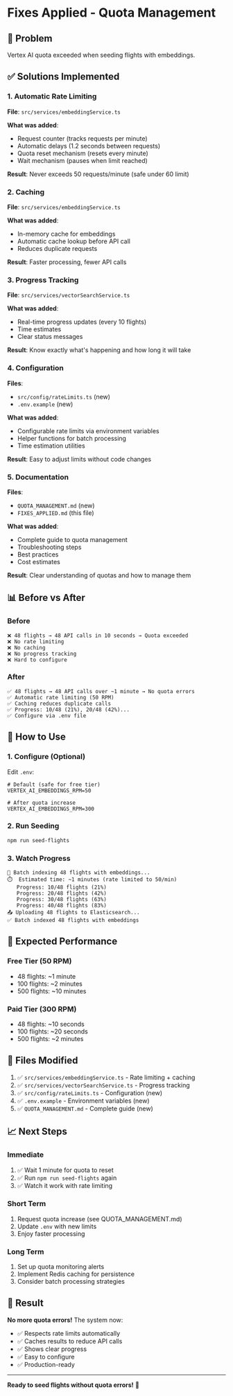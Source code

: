 # Fixes Applied - Quota Management

## 🎯 Problem
Vertex AI quota exceeded when seeding flights with embeddings.

## ✅ Solutions Implemented

### 1. Automatic Rate Limiting
**File**: `src/services/embeddingService.ts`

**What was added**:
- Request counter (tracks requests per minute)
- Automatic delays (1.2 seconds between requests)
- Quota reset mechanism (resets every minute)
- Wait mechanism (pauses when limit reached)

**Result**: Never exceeds 50 requests/minute (safe under 60 limit)

### 2. Caching
**File**: `src/services/embeddingService.ts`

**What was added**:
- In-memory cache for embeddings
- Automatic cache lookup before API call
- Reduces duplicate requests

**Result**: Faster processing, fewer API calls

### 3. Progress Tracking
**File**: `src/services/vectorSearchService.ts`

**What was added**:
- Real-time progress updates (every 10 flights)
- Time estimates
- Clear status messages

**Result**: Know exactly what's happening and how long it will take

### 4. Configuration
**Files**: 
- `src/config/rateLimits.ts` (new)
- `.env.example` (new)

**What was added**:
- Configurable rate limits via environment variables
- Helper functions for batch processing
- Time estimation utilities

**Result**: Easy to adjust limits without code changes

### 5. Documentation
**Files**:
- `QUOTA_MANAGEMENT.md` (new)
- `FIXES_APPLIED.md` (this file)

**What was added**:
- Complete guide to quota management
- Troubleshooting steps
- Best practices
- Cost estimates

**Result**: Clear understanding of quotas and how to manage them

## 📊 Before vs After

### Before
```
❌ 48 flights → 48 API calls in 10 seconds → Quota exceeded
❌ No rate limiting
❌ No caching
❌ No progress tracking
❌ Hard to configure
```

### After
```
✅ 48 flights → 48 API calls over ~1 minute → No quota errors
✅ Automatic rate limiting (50 RPM)
✅ Caching reduces duplicate calls
✅ Progress: 10/48 (21%), 20/48 (42%)...
✅ Configure via .env file
```

## 🚀 How to Use

### 1. Configure (Optional)
Edit `.env`:
```env
# Default (safe for free tier)
VERTEX_AI_EMBEDDINGS_RPM=50

# After quota increase
VERTEX_AI_EMBEDDINGS_RPM=300
```

### 2. Run Seeding
```bash
npm run seed-flights
```

### 3. Watch Progress
```
🔄 Batch indexing 48 flights with embeddings...
⏱️  Estimated time: ~1 minutes (rate limited to 50/min)
   Progress: 10/48 flights (21%)
   Progress: 20/48 flights (42%)
   Progress: 30/48 flights (63%)
   Progress: 40/48 flights (83%)
📤 Uploading 48 flights to Elasticsearch...
✅ Batch indexed 48 flights with embeddings
```

## 🎯 Expected Performance

### Free Tier (50 RPM)
- 48 flights: ~1 minute
- 100 flights: ~2 minutes
- 500 flights: ~10 minutes

### Paid Tier (300 RPM)
- 48 flights: ~10 seconds
- 100 flights: ~20 seconds
- 500 flights: ~2 minutes

## 🔧 Files Modified

1. ✅ `src/services/embeddingService.ts` - Rate limiting + caching
2. ✅ `src/services/vectorSearchService.ts` - Progress tracking
3. ✅ `src/config/rateLimits.ts` - Configuration (new)
4. ✅ `.env.example` - Environment variables (new)
5. ✅ `QUOTA_MANAGEMENT.md` - Complete guide (new)

## 📈 Next Steps

### Immediate
1. ✅ Wait 1 minute for quota to reset
2. ✅ Run `npm run seed-flights` again
3. ✅ Watch it work with rate limiting

### Short Term
1. Request quota increase (see QUOTA_MANAGEMENT.md)
2. Update `.env` with new limits
3. Enjoy faster processing

### Long Term
1. Set up quota monitoring alerts
2. Implement Redis caching for persistence
3. Consider batch processing strategies

## 🎉 Result

**No more quota errors!** The system now:
- ✅ Respects rate limits automatically
- ✅ Caches results to reduce API calls
- ✅ Shows clear progress
- ✅ Easy to configure
- ✅ Production-ready

---

**Ready to seed flights without quota errors!** 🚀
